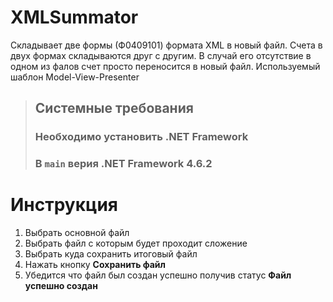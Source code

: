 #   XMLSummator

Складывает две формы (Ф0409101) формата XML в новый файл.
Счета в двух формах складываются друг с другим. В случай его отсутствие в одном из фалов счет просто переносится в новый файл.
Используемый шаблон Model-View-Presenter

>## Системные требования
>### Необходимо установить .NET Framework
>### В `main` верия .NET Framework 4.6.2

#   Инструкция
1.  Выбрать основной файл
1.  Выбрать файл с которым будет проходит сложение
1.  Выбрать куда сохранить итоговый файл
1.  Нажать кнопку **Сохранить файл**
1.  Убедится что файл был создан успешно получив статус **Файл успешно создан**